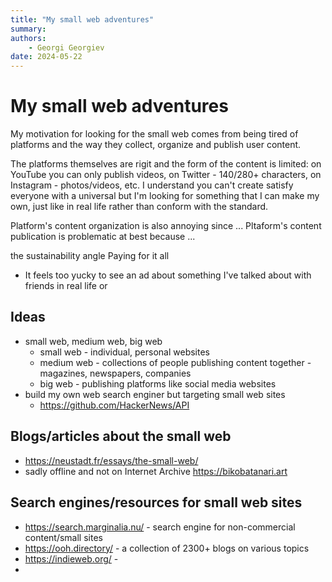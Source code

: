 ```yaml
---
title: "My small web adventures"
summary:
authors:
    - Georgi Georgiev
date: 2024-05-22
---
```


# My small web adventures

My motivation for looking for the small web comes from being tired of platforms and the way they collect, organize and publish user content. 

The platforms themselves are rigit and the form of the content is limited: on YouTube you can only publish videos, on Twitter - 140/280+ characters, on Instagram - photos/videos, etc. I understand you can't create satisfy everyone with a universal but I'm looking for something that I can make my own, just like in real life rather than conform with the standard. 

Platform's content organization is also annoying since ...
Pltaform's content publication is problematic at best because ...

the sustainability angle
Paying for it all
- It feels too yucky to see an ad about something I've talked about with friends in real life or 

## Ideas
- small web, medium web, big web
    - small web - individual, personal websites
    - medium web - collections of people publishing content together - magazines, newspapers, companies
    - big web - publishing platforms like social media websites
- build my own web search enginer but targeting small web sites
    - https://github.com/HackerNews/API

## Blogs/articles about the small web
- https://neustadt.fr/essays/the-small-web/
- sadly offline and not on Internet Archive https://bikobatanari.art 

## Search engines/resources for small web sites
- https://search.marginalia.nu/ - search engine for non-commercial content/small sites
- https://ooh.directory/ - a collection of 2300+ blogs on various topics
- https://indieweb.org/ - 
- 